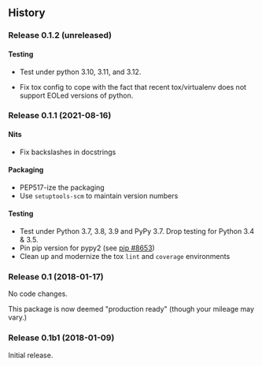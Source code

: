 
## History

### Release 0.1.2 (unreleased)

#### Testing

- Test under python 3.10, 3.11, and 3.12.

- Fix tox config to cope with the fact that recent tox/virtualenv does
  not support EOLed versions of python.

### Release 0.1.1 (2021-08-16)

#### Nits

- Fix backslashes in docstrings

#### Packaging

- PEP517-ize the packaging
- Use `setuptools-scm` to maintain version numbers

#### Testing

- Test under Python 3.7, 3.8, 3.9 and PyPy 3.7. Drop testing for Python 3.4 & 3.5.
- Pin pip version for pypy2 (see [pip #8653][])
- Clean up and modernize the tox `lint` and `coverage` environments

[pip #8653]: https://github.com/pypa/pip/issues/8653


### Release 0.1 (2018-01-17)

No code changes.

This package is now deemed "production ready" (though your mileage may vary.)

### Release 0.1b1 (2018-01-09)

Initial release.
